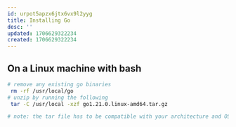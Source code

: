 ```yaml
---
id: urpot5apzx6jtx6vx9l2yyg
title: Installing Go
desc: ''
updated: 1706629322234
created: 1706629322234
---
```


## On a Linux machine with bash

```bash
# remove any existing go binaries
 rm -rf /usr/local/go
# unzip by running the following
 tar -C /usr/local -xzf go1.21.0.linux-amd64.tar.gz

# note: the tar file has to be compatible with your architecture and OS
```

